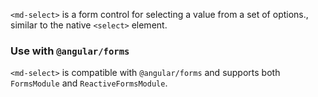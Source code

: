 `<md-select>` is a form control for selecting a value from a set of options., similar to the native
`<select>` element.

<!-- example(select-overview) -->

### Use with `@angular/forms`
`<md-select>` is compatible with `@angular/forms` and supports both `FormsModule` 
and `ReactiveFormsModule`.

